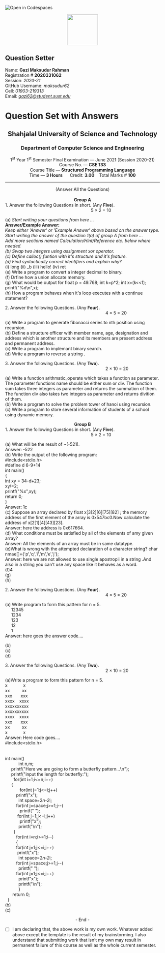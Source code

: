 ![Open in Codespaces](https://classroom.github.com/assets/open-in-codespaces-abfff4d4e15f9e1bd8274d9a39a0befe03a0632bb0f153d0ec72ff541cedbe34.svg)
<div align="center"><img src="sust-logo.png" width="100"></div>

Question Setter
---------------
Name:  **Gazi Maksudur Rahman**        
Registration # **2020331062**            
Session: *2020-21*            
GitHub Username: *maksudur62*               
Cell: *01903-219313*              
Email: *gazi62@student.sust.edu*         

Question Set with Answers
=========================

<h2 align="center">Shahjalal University of Science and Technology
</h2>
<h3 align="center">Department of Computer Science and Engineering
</h3>
<div align="center"> 1<sup>st</sup> Year 1<sup>st</sup> Semester Final Examination &mdash;
June 2021 (Session 2020-21) </div>
<div align="center"> Course No. &mdash; <b> CSE 133</b> </div>
<div align="center"> Course Title &mdash; <b> Structured Programming Language</b> </div>
<div align="center"> Time &mdash; <b>  3 Hours</b> &nbsp;&nbsp;&nbsp;&nbsp; Credit: <b> 3.00</b>&nbsp;&nbsp;&nbsp;&nbsp;Total Marks # <b> 100</b></div>
<hr class="divider">
<div align="center"> (Answer All the Questions)</div><br>
<div align="center"><b>Group A</b> </div>
<div align="left">1. Answer the following Questions in short. (Any <b>Five</b>). &nbsp;&nbsp;&nbsp;&nbsp;&nbsp;&nbsp;&nbsp;&nbsp;&nbsp;&nbsp;&nbsp;&nbsp;&nbsp;&nbsp;&nbsp;&nbsp;&nbsp;&nbsp;&nbsp;&nbsp;&nbsp;&nbsp;&nbsp;&nbsp;&nbsp;&nbsp;&nbsp;&nbsp;&nbsp;&nbsp;&nbsp;&nbsp;&nbsp;&nbsp;&nbsp;&nbsp;&nbsp;&nbsp;&nbsp;&nbsp;&nbsp;&nbsp;&nbsp;&nbsp;&nbsp;&nbsp;&nbsp;&nbsp;&nbsp;&nbsp;&nbsp;&nbsp;&nbsp;&nbsp;&nbsp;&nbsp;&nbsp;&nbsp;&nbsp;&nbsp;&nbsp;&nbsp;&nbsp;&nbsp;&nbsp;&nbsp;&nbsp;&nbsp;&nbsp;&nbsp;&nbsp;5 &times; 2 = 10 </div>

(a) *Start writing your questions from here ...*        
**Answer/Example Answer:**    
*Keep either 'Answer' or 'Example Answer' above based on the answer type.*              
*Start writing the answer of the question 1(a) of group A from here ...*                     
*Add more sections named Calculation/Hint/Reference etc. below where needed.*       
*(b) Swap two integers using assignment xor operator.*   
*(c) Define calloc() funtion with it's structure and it's feature.*   
*(d) Find syntactically correct identifiers and explain why?*   
  (i) long  (ii) _b  (iii) hello!  (iv) ret    
(e) Write a program to convert a integer decimal to binary.      
(f) Drfine how a union allocate memory.      
(g) What would be output for float p = 49.768; int k=p*2; int x=(k<<1); printf("%d\n",x);     
(h) How a program behaves when it's loop executes with a continue statement?         

<div align="left">2. Answer the following Questions. (Any <b>Four</b>). &nbsp;&nbsp;&nbsp;&nbsp;&nbsp;&nbsp;&nbsp;&nbsp;&nbsp;&nbsp;&nbsp;&nbsp;&nbsp;&nbsp;&nbsp;&nbsp;&nbsp;&nbsp;&nbsp;&nbsp;&nbsp;&nbsp;&nbsp;&nbsp;&nbsp;&nbsp;&nbsp;&nbsp;&nbsp;&nbsp;&nbsp;&nbsp;&nbsp;&nbsp;&nbsp;&nbsp;&nbsp;&nbsp;&nbsp;&nbsp;&nbsp;&nbsp;&nbsp;&nbsp;&nbsp;&nbsp;&nbsp;&nbsp;&nbsp;&nbsp;&nbsp;&nbsp;&nbsp;&nbsp;&nbsp;&nbsp;&nbsp;&nbsp;&nbsp;&nbsp;&nbsp;&nbsp;&nbsp;&nbsp;&nbsp;&nbsp;&nbsp;&nbsp;&nbsp;&nbsp;&nbsp;&nbsp;&nbsp;&nbsp;&nbsp;&nbsp;&nbsp;&nbsp;&nbsp;&nbsp;&nbsp;&nbsp;&nbsp;4 &times; 5 = 20 </div>

(a) Write a program to generate fibonacci series to nth position using recursion.               
(b) Define a structure officer with member name, age, designation and address which is another  structure and its members are present address and permanent address.            
(c) Write a program to implemant binary search.     
(d) Write a program to reverse a string .      

<div align="left">3. Answer the following Questions. (Any <b>Two</b>). &nbsp;&nbsp;&nbsp;&nbsp;&nbsp;&nbsp;&nbsp;&nbsp;&nbsp;&nbsp;&nbsp;&nbsp;&nbsp;&nbsp;&nbsp;&nbsp;&nbsp;&nbsp;&nbsp;&nbsp;&nbsp;&nbsp;&nbsp;&nbsp;&nbsp;&nbsp;&nbsp;&nbsp;&nbsp;&nbsp;&nbsp;&nbsp;&nbsp;&nbsp;&nbsp;&nbsp;&nbsp;&nbsp;&nbsp;&nbsp;&nbsp;&nbsp;&nbsp;&nbsp;&nbsp;&nbsp;&nbsp;&nbsp;&nbsp;&nbsp;&nbsp;&nbsp;&nbsp;&nbsp;&nbsp;&nbsp;&nbsp;&nbsp;&nbsp;&nbsp;&nbsp;&nbsp;&nbsp;&nbsp;&nbsp;&nbsp;&nbsp;&nbsp;&nbsp;&nbsp;&nbsp;&nbsp;&nbsp;&nbsp;&nbsp;&nbsp;&nbsp;&nbsp;&nbsp;&nbsp;&nbsp;&nbsp;&nbsp;2 &times; 10 = 20 </div>

(a) Write a function arithmatic_operate which takes a function as parameter. The parameter functions  name should be either sum or div. The function sum takes three integers as parameter and returns the summation of them. The function div also takes two integers as parameter and returns divition of them.            
(b) Write a program to solve the problem tower of hanoi using recursion.   
(c) Write a program to store several information of students of a school using dynamic memory.      

<div align="center"><b>Group B</b> </div>
<div align="left">1. Answer the following Questions in short. (Any <b>Five</b>). &nbsp;&nbsp;&nbsp;&nbsp;&nbsp;&nbsp;&nbsp;&nbsp;&nbsp;&nbsp;&nbsp;&nbsp;&nbsp;&nbsp;&nbsp;&nbsp;&nbsp;&nbsp;&nbsp;&nbsp;&nbsp;&nbsp;&nbsp;&nbsp;&nbsp;&nbsp;&nbsp;&nbsp;&nbsp;&nbsp;&nbsp;&nbsp;&nbsp;&nbsp;&nbsp;&nbsp;&nbsp;&nbsp;&nbsp;&nbsp;&nbsp;&nbsp;&nbsp;&nbsp;&nbsp;&nbsp;&nbsp;&nbsp;&nbsp;&nbsp;&nbsp;&nbsp;&nbsp;&nbsp;&nbsp;&nbsp;&nbsp;&nbsp;&nbsp;&nbsp;&nbsp;&nbsp;&nbsp;&nbsp;&nbsp;&nbsp;&nbsp;&nbsp;&nbsp;&nbsp;&nbsp;5 &times; 2 = 10 </div>

(a) What will be the result of ~(-521).  
Answer: -522   
(b) Write the output of the following program:   
#include<stdio.h>    
#define d 6-9+14   
int main()     
{    
    int xy = 34-d+23;   
    xy/=2;   
    printf("%x",xy);   
    return 0;     
}   
Answer: 1c    
(c) Suppose an array declared by float x[3[2][6][75][82] ; the memory address of the first element of the array is 0x547bc0.Now calculate the address of x[2[1][4][43][23].   
Answer: here the address is 0x617664.     
(d) What conditions must be satisfied by all of the elements of amy given array?     
Answer: All the elements of an array must be in same datatype.   
(e)What is wrong with the attempted declaration of a character string?
      char nmae[]={'p','q','i','m','e','j'};      
Answer: here we are not allowed to use single apostropii in a string .And also in a string you can't use any space like it behaves as a word.     
(f)4      
(g)        
(h)        

<div align="left">2. Answer the following Questions. (Any <b>Four</b>). &nbsp;&nbsp;&nbsp;&nbsp;&nbsp;&nbsp;&nbsp;&nbsp;&nbsp;&nbsp;&nbsp;&nbsp;&nbsp;&nbsp;&nbsp;&nbsp;&nbsp;&nbsp;&nbsp;&nbsp;&nbsp;&nbsp;&nbsp;&nbsp;&nbsp;&nbsp;&nbsp;&nbsp;&nbsp;&nbsp;&nbsp;&nbsp;&nbsp;&nbsp;&nbsp;&nbsp;&nbsp;&nbsp;&nbsp;&nbsp;&nbsp;&nbsp;&nbsp;&nbsp;&nbsp;&nbsp;&nbsp;&nbsp;&nbsp;&nbsp;&nbsp;&nbsp;&nbsp;&nbsp;&nbsp;&nbsp;&nbsp;&nbsp;&nbsp;&nbsp;&nbsp;&nbsp;&nbsp;&nbsp;&nbsp;&nbsp;&nbsp;&nbsp;&nbsp;&nbsp;&nbsp;&nbsp;&nbsp;&nbsp;&nbsp;&nbsp;&nbsp;&nbsp;&nbsp;&nbsp;&nbsp;&nbsp;&nbsp;4 &times; 5 = 20 </div>

(a) Write program to form this pattern for n = 5.<br/>
&nbsp;&nbsp;&nbsp;&nbsp;&nbsp;12345<br/>
&nbsp;&nbsp;&nbsp;&nbsp;&nbsp;1234<br/>
&nbsp;&nbsp;&nbsp;&nbsp;&nbsp;123<br/>
&nbsp;&nbsp;&nbsp;&nbsp;&nbsp;12<br/>
&nbsp;&nbsp;&nbsp;&nbsp;&nbsp;1<br/>
Answer: here goes the answer code....   


(b)        
(c)        
(d)           

<div align="left">3. Answer the following Questions. (Any <b>Two</b>). &nbsp;&nbsp;&nbsp;&nbsp;&nbsp;&nbsp;&nbsp;&nbsp;&nbsp;&nbsp;&nbsp;&nbsp;&nbsp;&nbsp;&nbsp;&nbsp;&nbsp;&nbsp;&nbsp;&nbsp;&nbsp;&nbsp;&nbsp;&nbsp;&nbsp;&nbsp;&nbsp;&nbsp;&nbsp;&nbsp;&nbsp;&nbsp;&nbsp;&nbsp;&nbsp;&nbsp;&nbsp;&nbsp;&nbsp;&nbsp;&nbsp;&nbsp;&nbsp;&nbsp;&nbsp;&nbsp;&nbsp;&nbsp;&nbsp;&nbsp;&nbsp;&nbsp;&nbsp;&nbsp;&nbsp;&nbsp;&nbsp;&nbsp;&nbsp;&nbsp;&nbsp;&nbsp;&nbsp;&nbsp;&nbsp;&nbsp;&nbsp;&nbsp;&nbsp;&nbsp;&nbsp;&nbsp;&nbsp;&nbsp;&nbsp;&nbsp;&nbsp;&nbsp;&nbsp;&nbsp;&nbsp;&nbsp;&nbsp;2 &times; 10 = 20 </div>

(a)Write a program to form this pattern for n = 5.<br/>
x&nbsp;&nbsp;&nbsp;&nbsp;&nbsp;&nbsp;&nbsp;&nbsp;&nbsp;&nbsp;&nbsp;&nbsp;&nbsp;x<br/>
xx&nbsp;&nbsp;&nbsp;&nbsp;&nbsp;&nbsp;&nbsp;&nbsp;&nbsp;&nbsp;xx<br/>
xxx&nbsp;&nbsp;&nbsp;&nbsp;&nbsp;&nbsp;&nbsp;xxx<br/>
xxxx&nbsp;&nbsp;&nbsp;&nbsp;xxxx<br/>
xxxxxxxxxx<br/>
xxxxxxxxxx<br/>
xxxx&nbsp;&nbsp;&nbsp;&nbsp;xxxx<br/>
xxx&nbsp;&nbsp;&nbsp;&nbsp;&nbsp;&nbsp;&nbsp;xxx<br/>
xx&nbsp;&nbsp;&nbsp;&nbsp;&nbsp;&nbsp;&nbsp;&nbsp;&nbsp;&nbsp;xx<br/>
x&nbsp;&nbsp;&nbsp;&nbsp;&nbsp;&nbsp;&nbsp;&nbsp;&nbsp;&nbsp;&nbsp;&nbsp;&nbsp;x<br/>
Answer:
Here code goes....<br/>
#include<stdio.h><br/>
<br/>
<br/>
int main()<br/>
&nbsp; &nbsp;&nbsp;&nbsp;&nbsp;   &nbsp;&nbsp;&nbsp;&nbsp;int n,m;<br/>
&nbsp;&nbsp;&nbsp;&nbsp;    printf("Here we are going to form a butterfly pattern...\n");<br/>
 &nbsp;&nbsp;&nbsp;&nbsp;   printf("input the length for butterfly:");<br/>
&nbsp;&nbsp;&nbsp;&nbsp;&nbsp;&nbsp;    for(int i=1;i<=n;i++)<br/>
   &nbsp;&nbsp;&nbsp;&nbsp; {<br/>
    &nbsp;&nbsp;&nbsp;&nbsp;&nbsp;&nbsp;&nbsp;&nbsp;&nbsp;&nbsp;&nbsp;    for(int j=1;j<=i;j++)<br/>
         &nbsp;&nbsp;&nbsp;&nbsp;&nbsp;&nbsp;&nbsp;&nbsp;   printf("x");<br/>
    &nbsp;&nbsp;&nbsp;&nbsp;&nbsp;&nbsp;&nbsp;&nbsp;&nbsp;&nbsp;  int space=2*n-2*i;<br/>
      &nbsp;&nbsp;&nbsp;&nbsp;&nbsp;&nbsp;&nbsp;&nbsp;  for(int j=space;j>=1;j--)<br/>
    &nbsp;&nbsp;&nbsp;&nbsp;&nbsp;&nbsp;&nbsp;&nbsp;&nbsp;&nbsp;&nbsp;        printf(" ");<br/>
    &nbsp;&nbsp;&nbsp;&nbsp;&nbsp;&nbsp;&nbsp;&nbsp;&nbsp;    for(int j=1;j<=i;j++)<br/>
     &nbsp;&nbsp;&nbsp;&nbsp;&nbsp;&nbsp;&nbsp;&nbsp;&nbsp;&nbsp;&nbsp;    printf("x");<br/>
&nbsp;&nbsp;&nbsp;&nbsp;&nbsp;&nbsp;&nbsp;&nbsp;&nbsp;&nbsp;   printf("\n");<br/>
  &nbsp;&nbsp;&nbsp;&nbsp;&nbsp;&nbsp;  }<br/>
  &nbsp;&nbsp;&nbsp;&nbsp;&nbsp;&nbsp;&nbsp;&nbsp;  for(int i=n;i>=1;i--)<br/>
   &nbsp;&nbsp;&nbsp;&nbsp;&nbsp;&nbsp;&nbsp;&nbsp; {<br/>
       &nbsp;&nbsp;&nbsp;&nbsp;&nbsp;&nbsp;&nbsp;&nbsp; for(int j=1;j<=i;j++)<br/>
          &nbsp;&nbsp;&nbsp;&nbsp;&nbsp;&nbsp;&nbsp;&nbsp;&nbsp;  printf("x");<br/>
&nbsp;&nbsp;&nbsp;&nbsp;&nbsp;&nbsp;&nbsp;&nbsp;&nbsp;&nbsp; int space=2*n-2*i;<br/>
    &nbsp;&nbsp;&nbsp;&nbsp;&nbsp;&nbsp;&nbsp;&nbsp;    for(int j=space;j>=1;j--)<br/>
       &nbsp;&nbsp;&nbsp;&nbsp;&nbsp;&nbsp;&nbsp;&nbsp;&nbsp;&nbsp;     printf(" ");<br/>
  &nbsp;&nbsp;&nbsp;&nbsp;&nbsp;&nbsp;&nbsp;&nbsp;      for(int j=1;j<=i;j++)<br/>
   &nbsp;&nbsp;&nbsp;&nbsp;&nbsp;&nbsp;&nbsp;&nbsp;&nbsp;&nbsp;         printf"x");<br/>
      &nbsp;&nbsp;&nbsp;&nbsp;&nbsp;&nbsp;&nbsp;&nbsp;&nbsp;&nbsp;  printf("\n");<br/>
&nbsp;&nbsp;&nbsp;&nbsp;&nbsp;&nbsp;&nbsp;&nbsp;&nbsp;&nbsp;    }<br/>
  &nbsp;&nbsp;&nbsp;&nbsp;&nbsp;  return 0;<br/>
&nbsp;&nbsp;}<br/>
(b)        
(c)        


<div align="center">- End -</div>

- [ ] I am declaring that, the above work is my own work. Whatever added above
except the template is the result of my brainstorming. I also understand that
submitting work that isn’t my own may result in permanent failure of this course
as well as the whole current semester.
